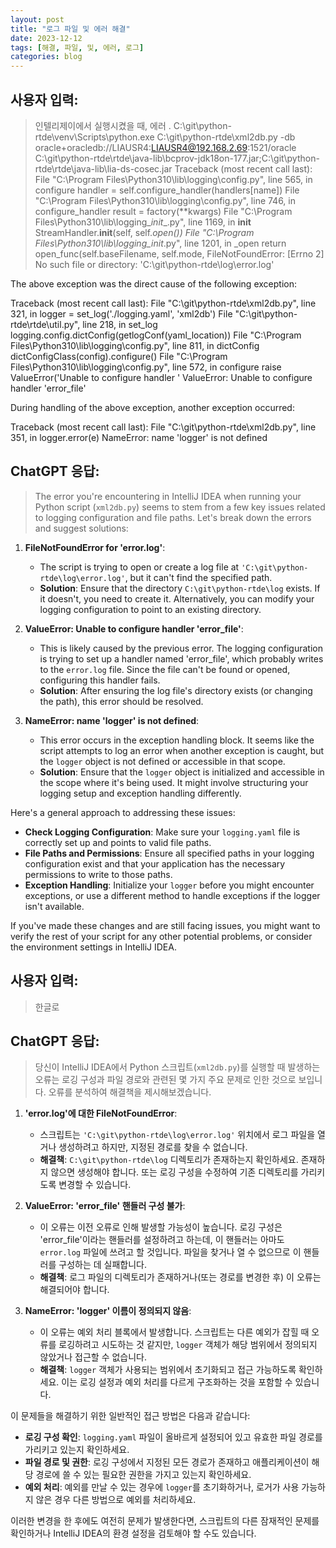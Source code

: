 ```yaml
---
layout: post
title: "로그 파일 및 에러 해결"
date: 2023-12-12
tags: [해결, 파일, 및, 에러, 로그]
categories: blog
---
```


## 사용자 입력:
> 인텔리제이에서 실행시켰을 때, 에러 . C:\git\python-rtde\venv\Scripts\python.exe C:\git\python-rtde\xml2db.py -db oracle+oracledb://LIAUSR4:LIAUSR4@192.168.2.69:1521/oracle 
C:\git\python-rtde\rtde\java-lib\bcprov-jdk18on-177.jar;C:\git\python-rtde\rtde\java-lib\lia-ds-cosec.jar
Traceback (most recent call last):
  File "C:\Program Files\Python310\lib\logging\config.py", line 565, in configure
    handler = self.configure_handler(handlers[name])
  File "C:\Program Files\Python310\lib\logging\config.py", line 746, in configure_handler
    result = factory(**kwargs)
  File "C:\Program Files\Python310\lib\logging\__init__.py", line 1169, in __init__
    StreamHandler.__init__(self, self._open())
  File "C:\Program Files\Python310\lib\logging\__init__.py", line 1201, in _open
    return open_func(self.baseFilename, self.mode,
FileNotFoundError: [Errno 2] No such file or directory: 'C:\\git\\python-rtde\\log\\error.log'

The above exception was the direct cause of the following exception:

Traceback (most recent call last):
  File "C:\git\python-rtde\xml2db.py", line 321, in <module>
    logger = set_log('./logging.yaml', 'xml2db')
  File "C:\git\python-rtde\rtde\util.py", line 218, in set_log
    logging.config.dictConfig(getlogConf(yaml_location))
  File "C:\Program Files\Python310\lib\logging\config.py", line 811, in dictConfig
    dictConfigClass(config).configure()
  File "C:\Program Files\Python310\lib\logging\config.py", line 572, in configure
    raise ValueError('Unable to configure handler '
ValueError: Unable to configure handler 'error_file'

During handling of the above exception, another exception occurred:

Traceback (most recent call last):
  File "C:\git\python-rtde\xml2db.py", line 351, in <module>
    logger.error(e)
NameError: name 'logger' is not defined


## ChatGPT 응답:
> The error you're encountering in IntelliJ IDEA when running your Python script (`xml2db.py`) seems to stem from a few key issues related to logging configuration and file paths. Let's break down the errors and suggest solutions:

1. **FileNotFoundError for 'error.log'**:
   - The script is trying to open or create a log file at `'C:\git\python-rtde\log\error.log'`, but it can't find the specified path.
   - **Solution**: Ensure that the directory `C:\git\python-rtde\log` exists. If it doesn't, you need to create it. Alternatively, you can modify your logging configuration to point to an existing directory.

2. **ValueError: Unable to configure handler 'error_file'**:
   - This is likely caused by the previous error. The logging configuration is trying to set up a handler named 'error_file', which probably writes to the `error.log` file. Since the file can't be found or opened, configuring this handler fails.
   - **Solution**: After ensuring the log file's directory exists (or changing the path), this error should be resolved.

3. **NameError: name 'logger' is not defined**:
   - This error occurs in the exception handling block. It seems like the script attempts to log an error when another exception is caught, but the `logger` object is not defined or accessible in that scope.
   - **Solution**: Ensure that the `logger` object is initialized and accessible in the scope where it's being used. It might involve structuring your logging setup and exception handling differently.

Here's a general approach to addressing these issues:

- **Check Logging Configuration**: Make sure your `logging.yaml` file is correctly set up and points to valid file paths.
- **File Paths and Permissions**: Ensure all specified paths in your logging configuration exist and that your application has the necessary permissions to write to those paths.
- **Exception Handling**: Initialize your `logger` before you might encounter exceptions, or use a different method to handle exceptions if the logger isn't available.

If you've made these changes and are still facing issues, you might want to verify the rest of your script for any other potential problems, or consider the environment settings in IntelliJ IDEA.

## 사용자 입력:
> 한글로

## ChatGPT 응답:
> 당신이 IntelliJ IDEA에서 Python 스크립트(`xml2db.py`)를 실행할 때 발생하는 오류는 로깅 구성과 파일 경로와 관련된 몇 가지 주요 문제로 인한 것으로 보입니다. 오류를 분석하여 해결책을 제시해보겠습니다.

1. **'error.log'에 대한 FileNotFoundError**:
   - 스크립트는 `'C:\git\python-rtde\log\error.log'` 위치에서 로그 파일을 열거나 생성하려고 하지만, 지정된 경로를 찾을 수 없습니다.
   - **해결책**: `C:\git\python-rtde\log` 디렉토리가 존재하는지 확인하세요. 존재하지 않으면 생성해야 합니다. 또는 로깅 구성을 수정하여 기존 디렉토리를 가리키도록 변경할 수 있습니다.

2. **ValueError: 'error_file' 핸들러 구성 불가**:
   - 이 오류는 이전 오류로 인해 발생할 가능성이 높습니다. 로깅 구성은 'error_file'이라는 핸들러를 설정하려고 하는데, 이 핸들러는 아마도 `error.log` 파일에 쓰려고 할 것입니다. 파일을 찾거나 열 수 없으므로 이 핸들러를 구성하는 데 실패합니다.
   - **해결책**: 로그 파일의 디렉토리가 존재하거나(또는 경로를 변경한 후) 이 오류는 해결되어야 합니다.

3. **NameError: 'logger' 이름이 정의되지 않음**:
   - 이 오류는 예외 처리 블록에서 발생합니다. 스크립트는 다른 예외가 잡힐 때 오류를 로깅하려고 시도하는 것 같지만, `logger` 객체가 해당 범위에서 정의되지 않았거나 접근할 수 없습니다.
   - **해결책**: `logger` 객체가 사용되는 범위에서 초기화되고 접근 가능하도록 확인하세요. 이는 로깅 설정과 예외 처리를 다르게 구조화하는 것을 포함할 수 있습니다.

이 문제들을 해결하기 위한 일반적인 접근 방법은 다음과 같습니다:

- **로깅 구성 확인**: `logging.yaml` 파일이 올바르게 설정되어 있고 유효한 파일 경로를 가리키고 있는지 확인하세요.
- **파일 경로 및 권한**: 로깅 구성에서 지정된 모든 경로가 존재하고 애플리케이션이 해당 경로에 쓸 수 있는 필요한 권한을 가지고 있는지 확인하세요.
- **예외 처리**: 예외를 만날 수 있는 경우에 `logger`를 초기화하거나, 로거가 사용 가능하지 않은 경우 다른 방법으로 예외를 처리하세요.

이러한 변경을 한 후에도 여전히 문제가 발생한다면, 스크립트의 다른 잠재적인 문제를 확인하거나 IntelliJ IDEA의 환경 설정을 검토해야 할 수도 있습니다.


